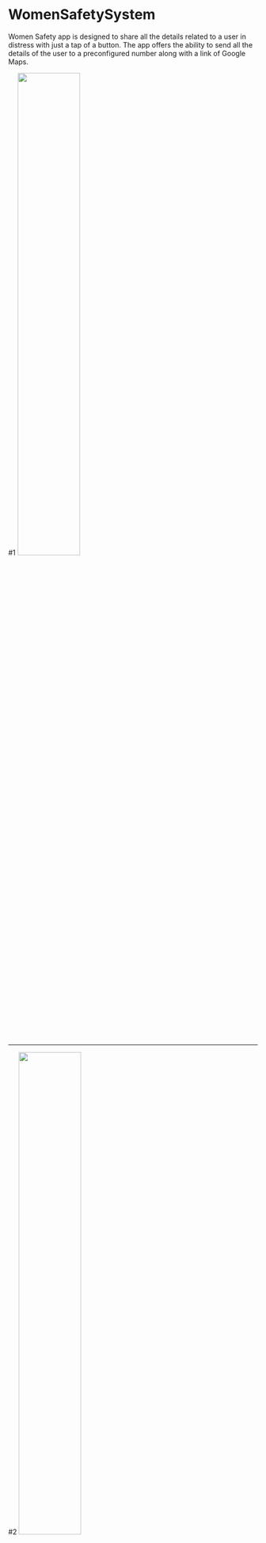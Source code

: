 # WomenSafetySystem
Women Safety app is designed to share all the details related to a user in distress with just a tap of a button. The app offers the ability to send all the details of the user to a preconfigured number along with a link of Google Maps.

#1
<a href = "https://youtu.be/iCiXsfW_q14" ><img src="https://github.com/uddhikaku/WomenSafetySystem/blob/main/Screenshot_20220715_122805.png" width="50%" /></a>

---

#2
<a href = "https://youtu.be/iCiXsfW_q14" ><img src="https://github.com/uddhikaku/WomenSafetySystem/blob/main/Screenshot_20220715_122854.png" width="50%" /></a>

---

#3
<a href = "https://youtu.be/iCiXsfW_q14" ><img src="https://github.com/uddhikaku/WomenSafetySystem/blob/main/Screenshot_20220715_122935.png" width="50%" /></a>

---

#4
<a href = "https://youtu.be/iCiXsfW_q14" ><img src="https://github.com/uddhikaku/WomenSafetySystem/blob/main/Screenshot_20220715_123009.png" width="50%" /></a>

---

#5
<a href = "https://youtu.be/iCiXsfW_q14" ><img src="https://github.com/uddhikaku/WomenSafetySystem/blob/main/Screenshot_20220715_123017.png" width="50%" /></a>

---

#6
<a href = "https://youtu.be/iCiXsfW_q14" ><img src="https://github.com/uddhikaku/WomenSafetySystem/blob/main/Screenshot_20220715_123050.png" width="50%" /></a>

---

#7
<a href = "https://youtu.be/iCiXsfW_q14" ><img src="https://github.com/uddhikaku/WomenSafetySystem/blob/main/Screenshot_20220715_123105.png" width="50%" /></a>

---

#8
<a href = "https://youtu.be/iCiXsfW_q14" ><img src="https://github.com/uddhikaku/WomenSafetySystem/blob/main/Screenshot_20220715_123116.png" width="50%" /></a>

---

#9
<a href = "https://youtu.be/iCiXsfW_q14" ><img src="https://github.com/uddhikaku/WomenSafetySystem/blob/main/Screenshot_20220715_123149.png" width="50%" /></a>

---
